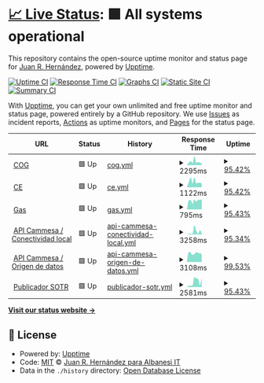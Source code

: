 # [📈 Live Status](https://italbanesi.github.io/uptime): <!--live status--> **🟩 All systems operational**

This repository contains the open-source uptime monitor and status page for [Juan R. Hernández](https://italbanesi.github.io/uptime), powered by [Upptime](https://github.com/upptime/upptime).

[![Uptime CI](https://github.com/italbanesi/uptime/workflows/Uptime%20CI/badge.svg)](https://github.com/italbanesi/uptime/actions?query=workflow%3A%22Uptime+CI%22)
[![Response Time CI](https://github.com/italbanesi/uptime/workflows/Response%20Time%20CI/badge.svg)](https://github.com/italbanesi/uptime/actions?query=workflow%3A%22Response+Time+CI%22)
[![Graphs CI](https://github.com/italbanesi/uptime/workflows/Graphs%20CI/badge.svg)](https://github.com/italbanesi/uptime/actions?query=workflow%3A%22Graphs+CI%22)
[![Static Site CI](https://github.com/italbanesi/uptime/workflows/Static%20Site%20CI/badge.svg)](https://github.com/italbanesi/uptime/actions?query=workflow%3A%22Static+Site+CI%22)
[![Summary CI](https://github.com/italbanesi/uptime/workflows/Summary%20CI/badge.svg)](https://github.com/italbanesi/uptime/actions?query=workflow%3A%22Summary+CI%22)

With [Upptime](https://upptime.js.org), you can get your own unlimited and free uptime monitor and status page, powered entirely by a GitHub repository. We use [Issues](https://github.com/italbanesi/uptime/issues) as incident reports, [Actions](https://github.com/italbanesi/uptime/actions) as uptime monitors, and [Pages](https://italbanesi.github.io/uptime) for the status page.

<!--start: status pages-->
<!-- This summary is generated by Upptime (https://github.com/upptime/upptime) -->
<!-- Do not edit this manually, your changes will be overwritten -->
<!-- prettier-ignore -->
| URL | Status | History | Response Time | Uptime |
| --- | ------ | ------- | ------------- | ------ |
| <img alt="" src="https://favicons.githubusercontent.com/app.albanesi.com.ar" height="13"> [COG](https://app.albanesi.com.ar/COG) | 🟩 Up | [cog.yml](https://github.com/ITAlbanesi/uptime/commits/HEAD/history/cog.yml) | <details><summary><img alt="Response time graph" src="./graphs/cog/response-time-week.png" height="20"> 2295ms</summary><br><a href="https://italbanesi.github.io/uptime/history/cog"><img alt="Response time 1913" src="https://img.shields.io/endpoint?url=https%3A%2F%2Fraw.githubusercontent.com%2FITAlbanesi%2Fuptime%2FHEAD%2Fapi%2Fcog%2Fresponse-time.json"></a><br><a href="https://italbanesi.github.io/uptime/history/cog"><img alt="24-hour response time 1315" src="https://img.shields.io/endpoint?url=https%3A%2F%2Fraw.githubusercontent.com%2FITAlbanesi%2Fuptime%2FHEAD%2Fapi%2Fcog%2Fresponse-time-day.json"></a><br><a href="https://italbanesi.github.io/uptime/history/cog"><img alt="7-day response time 2295" src="https://img.shields.io/endpoint?url=https%3A%2F%2Fraw.githubusercontent.com%2FITAlbanesi%2Fuptime%2FHEAD%2Fapi%2Fcog%2Fresponse-time-week.json"></a><br><a href="https://italbanesi.github.io/uptime/history/cog"><img alt="30-day response time 1969" src="https://img.shields.io/endpoint?url=https%3A%2F%2Fraw.githubusercontent.com%2FITAlbanesi%2Fuptime%2FHEAD%2Fapi%2Fcog%2Fresponse-time-month.json"></a><br><a href="https://italbanesi.github.io/uptime/history/cog"><img alt="1-year response time 1913" src="https://img.shields.io/endpoint?url=https%3A%2F%2Fraw.githubusercontent.com%2FITAlbanesi%2Fuptime%2FHEAD%2Fapi%2Fcog%2Fresponse-time-year.json"></a></details> | <details><summary><a href="https://italbanesi.github.io/uptime/history/cog">95.42%</a></summary><a href="https://italbanesi.github.io/uptime/history/cog"><img alt="All-time uptime 98.67%" src="https://img.shields.io/endpoint?url=https%3A%2F%2Fraw.githubusercontent.com%2FITAlbanesi%2Fuptime%2FHEAD%2Fapi%2Fcog%2Fuptime.json"></a><br><a href="https://italbanesi.github.io/uptime/history/cog"><img alt="24-hour uptime 100.00%" src="https://img.shields.io/endpoint?url=https%3A%2F%2Fraw.githubusercontent.com%2FITAlbanesi%2Fuptime%2FHEAD%2Fapi%2Fcog%2Fuptime-day.json"></a><br><a href="https://italbanesi.github.io/uptime/history/cog"><img alt="7-day uptime 95.42%" src="https://img.shields.io/endpoint?url=https%3A%2F%2Fraw.githubusercontent.com%2FITAlbanesi%2Fuptime%2FHEAD%2Fapi%2Fcog%2Fuptime-week.json"></a><br><a href="https://italbanesi.github.io/uptime/history/cog"><img alt="30-day uptime 98.91%" src="https://img.shields.io/endpoint?url=https%3A%2F%2Fraw.githubusercontent.com%2FITAlbanesi%2Fuptime%2FHEAD%2Fapi%2Fcog%2Fuptime-month.json"></a><br><a href="https://italbanesi.github.io/uptime/history/cog"><img alt="1-year uptime 98.67%" src="https://img.shields.io/endpoint?url=https%3A%2F%2Fraw.githubusercontent.com%2FITAlbanesi%2Fuptime%2FHEAD%2Fapi%2Fcog%2Fuptime-year.json"></a></details>
| <img alt="" src="https://favicons.githubusercontent.com/app.albanesi.com.ar" height="13"> [CE](https://app.albanesi.com.ar/CE) | 🟩 Up | [ce.yml](https://github.com/ITAlbanesi/uptime/commits/HEAD/history/ce.yml) | <details><summary><img alt="Response time graph" src="./graphs/ce/response-time-week.png" height="20"> 1122ms</summary><br><a href="https://italbanesi.github.io/uptime/history/ce"><img alt="Response time 1059" src="https://img.shields.io/endpoint?url=https%3A%2F%2Fraw.githubusercontent.com%2FITAlbanesi%2Fuptime%2FHEAD%2Fapi%2Fce%2Fresponse-time.json"></a><br><a href="https://italbanesi.github.io/uptime/history/ce"><img alt="24-hour response time 751" src="https://img.shields.io/endpoint?url=https%3A%2F%2Fraw.githubusercontent.com%2FITAlbanesi%2Fuptime%2FHEAD%2Fapi%2Fce%2Fresponse-time-day.json"></a><br><a href="https://italbanesi.github.io/uptime/history/ce"><img alt="7-day response time 1122" src="https://img.shields.io/endpoint?url=https%3A%2F%2Fraw.githubusercontent.com%2FITAlbanesi%2Fuptime%2FHEAD%2Fapi%2Fce%2Fresponse-time-week.json"></a><br><a href="https://italbanesi.github.io/uptime/history/ce"><img alt="30-day response time 1149" src="https://img.shields.io/endpoint?url=https%3A%2F%2Fraw.githubusercontent.com%2FITAlbanesi%2Fuptime%2FHEAD%2Fapi%2Fce%2Fresponse-time-month.json"></a><br><a href="https://italbanesi.github.io/uptime/history/ce"><img alt="1-year response time 1059" src="https://img.shields.io/endpoint?url=https%3A%2F%2Fraw.githubusercontent.com%2FITAlbanesi%2Fuptime%2FHEAD%2Fapi%2Fce%2Fresponse-time-year.json"></a></details> | <details><summary><a href="https://italbanesi.github.io/uptime/history/ce">95.42%</a></summary><a href="https://italbanesi.github.io/uptime/history/ce"><img alt="All-time uptime 99.75%" src="https://img.shields.io/endpoint?url=https%3A%2F%2Fraw.githubusercontent.com%2FITAlbanesi%2Fuptime%2FHEAD%2Fapi%2Fce%2Fuptime.json"></a><br><a href="https://italbanesi.github.io/uptime/history/ce"><img alt="24-hour uptime 100.00%" src="https://img.shields.io/endpoint?url=https%3A%2F%2Fraw.githubusercontent.com%2FITAlbanesi%2Fuptime%2FHEAD%2Fapi%2Fce%2Fuptime-day.json"></a><br><a href="https://italbanesi.github.io/uptime/history/ce"><img alt="7-day uptime 95.42%" src="https://img.shields.io/endpoint?url=https%3A%2F%2Fraw.githubusercontent.com%2FITAlbanesi%2Fuptime%2FHEAD%2Fapi%2Fce%2Fuptime-week.json"></a><br><a href="https://italbanesi.github.io/uptime/history/ce"><img alt="30-day uptime 98.95%" src="https://img.shields.io/endpoint?url=https%3A%2F%2Fraw.githubusercontent.com%2FITAlbanesi%2Fuptime%2FHEAD%2Fapi%2Fce%2Fuptime-month.json"></a><br><a href="https://italbanesi.github.io/uptime/history/ce"><img alt="1-year uptime 99.75%" src="https://img.shields.io/endpoint?url=https%3A%2F%2Fraw.githubusercontent.com%2FITAlbanesi%2Fuptime%2FHEAD%2Fapi%2Fce%2Fuptime-year.json"></a></details>
| <img alt="" src="https://favicons.githubusercontent.com/app.albanesi.com.ar" height="13"> [Gas](https://app.albanesi.com.ar/Gas/assets/img/backgrounds/1.jpg) | 🟩 Up | [gas.yml](https://github.com/ITAlbanesi/uptime/commits/HEAD/history/gas.yml) | <details><summary><img alt="Response time graph" src="./graphs/gas/response-time-week.png" height="20"> 795ms</summary><br><a href="https://italbanesi.github.io/uptime/history/gas"><img alt="Response time 770" src="https://img.shields.io/endpoint?url=https%3A%2F%2Fraw.githubusercontent.com%2FITAlbanesi%2Fuptime%2FHEAD%2Fapi%2Fgas%2Fresponse-time.json"></a><br><a href="https://italbanesi.github.io/uptime/history/gas"><img alt="24-hour response time 893" src="https://img.shields.io/endpoint?url=https%3A%2F%2Fraw.githubusercontent.com%2FITAlbanesi%2Fuptime%2FHEAD%2Fapi%2Fgas%2Fresponse-time-day.json"></a><br><a href="https://italbanesi.github.io/uptime/history/gas"><img alt="7-day response time 795" src="https://img.shields.io/endpoint?url=https%3A%2F%2Fraw.githubusercontent.com%2FITAlbanesi%2Fuptime%2FHEAD%2Fapi%2Fgas%2Fresponse-time-week.json"></a><br><a href="https://italbanesi.github.io/uptime/history/gas"><img alt="30-day response time 800" src="https://img.shields.io/endpoint?url=https%3A%2F%2Fraw.githubusercontent.com%2FITAlbanesi%2Fuptime%2FHEAD%2Fapi%2Fgas%2Fresponse-time-month.json"></a><br><a href="https://italbanesi.github.io/uptime/history/gas"><img alt="1-year response time 770" src="https://img.shields.io/endpoint?url=https%3A%2F%2Fraw.githubusercontent.com%2FITAlbanesi%2Fuptime%2FHEAD%2Fapi%2Fgas%2Fresponse-time-year.json"></a></details> | <details><summary><a href="https://italbanesi.github.io/uptime/history/gas">95.43%</a></summary><a href="https://italbanesi.github.io/uptime/history/gas"><img alt="All-time uptime 99.89%" src="https://img.shields.io/endpoint?url=https%3A%2F%2Fraw.githubusercontent.com%2FITAlbanesi%2Fuptime%2FHEAD%2Fapi%2Fgas%2Fuptime.json"></a><br><a href="https://italbanesi.github.io/uptime/history/gas"><img alt="24-hour uptime 100.00%" src="https://img.shields.io/endpoint?url=https%3A%2F%2Fraw.githubusercontent.com%2FITAlbanesi%2Fuptime%2FHEAD%2Fapi%2Fgas%2Fuptime-day.json"></a><br><a href="https://italbanesi.github.io/uptime/history/gas"><img alt="7-day uptime 95.43%" src="https://img.shields.io/endpoint?url=https%3A%2F%2Fraw.githubusercontent.com%2FITAlbanesi%2Fuptime%2FHEAD%2Fapi%2Fgas%2Fuptime-week.json"></a><br><a href="https://italbanesi.github.io/uptime/history/gas"><img alt="30-day uptime 98.95%" src="https://img.shields.io/endpoint?url=https%3A%2F%2Fraw.githubusercontent.com%2FITAlbanesi%2Fuptime%2FHEAD%2Fapi%2Fgas%2Fuptime-month.json"></a><br><a href="https://italbanesi.github.io/uptime/history/gas"><img alt="1-year uptime 99.89%" src="https://img.shields.io/endpoint?url=https%3A%2F%2Fraw.githubusercontent.com%2FITAlbanesi%2Fuptime%2FHEAD%2Fapi%2Fgas%2Fuptime-year.json"></a></details>
| <img alt="" src="https://favicons.githubusercontent.com/cogpub.albanesi.com.ar" height="13"> [API Cammesa / Conectividad local](http://cogpub.albanesi.com.ar:8080/PUBAPI/API/ws.asmx/ExecuteTask?ID=F9AC1E99-6961-48FD-960D-2D098FA1FD57&Desde=2021-07-01T00:00:00&Hasta=2022-06-01T00:00:00) | 🟩 Up | [api-cammesa-conectividad-local.yml](https://github.com/ITAlbanesi/uptime/commits/HEAD/history/api-cammesa-conectividad-local.yml) | <details><summary><img alt="Response time graph" src="./graphs/api-cammesa-conectividad-local/response-time-week.png" height="20"> 3258ms</summary><br><a href="https://italbanesi.github.io/uptime/history/api-cammesa-conectividad-local"><img alt="Response time 1522" src="https://img.shields.io/endpoint?url=https%3A%2F%2Fraw.githubusercontent.com%2FITAlbanesi%2Fuptime%2FHEAD%2Fapi%2Fapi-cammesa-conectividad-local%2Fresponse-time.json"></a><br><a href="https://italbanesi.github.io/uptime/history/api-cammesa-conectividad-local"><img alt="24-hour response time 2087" src="https://img.shields.io/endpoint?url=https%3A%2F%2Fraw.githubusercontent.com%2FITAlbanesi%2Fuptime%2FHEAD%2Fapi%2Fapi-cammesa-conectividad-local%2Fresponse-time-day.json"></a><br><a href="https://italbanesi.github.io/uptime/history/api-cammesa-conectividad-local"><img alt="7-day response time 3258" src="https://img.shields.io/endpoint?url=https%3A%2F%2Fraw.githubusercontent.com%2FITAlbanesi%2Fuptime%2FHEAD%2Fapi%2Fapi-cammesa-conectividad-local%2Fresponse-time-week.json"></a><br><a href="https://italbanesi.github.io/uptime/history/api-cammesa-conectividad-local"><img alt="30-day response time 3310" src="https://img.shields.io/endpoint?url=https%3A%2F%2Fraw.githubusercontent.com%2FITAlbanesi%2Fuptime%2FHEAD%2Fapi%2Fapi-cammesa-conectividad-local%2Fresponse-time-month.json"></a><br><a href="https://italbanesi.github.io/uptime/history/api-cammesa-conectividad-local"><img alt="1-year response time 1522" src="https://img.shields.io/endpoint?url=https%3A%2F%2Fraw.githubusercontent.com%2FITAlbanesi%2Fuptime%2FHEAD%2Fapi%2Fapi-cammesa-conectividad-local%2Fresponse-time-year.json"></a></details> | <details><summary><a href="https://italbanesi.github.io/uptime/history/api-cammesa-conectividad-local">95.34%</a></summary><a href="https://italbanesi.github.io/uptime/history/api-cammesa-conectividad-local"><img alt="All-time uptime 97.23%" src="https://img.shields.io/endpoint?url=https%3A%2F%2Fraw.githubusercontent.com%2FITAlbanesi%2Fuptime%2FHEAD%2Fapi%2Fapi-cammesa-conectividad-local%2Fuptime.json"></a><br><a href="https://italbanesi.github.io/uptime/history/api-cammesa-conectividad-local"><img alt="24-hour uptime 99.39%" src="https://img.shields.io/endpoint?url=https%3A%2F%2Fraw.githubusercontent.com%2FITAlbanesi%2Fuptime%2FHEAD%2Fapi%2Fapi-cammesa-conectividad-local%2Fuptime-day.json"></a><br><a href="https://italbanesi.github.io/uptime/history/api-cammesa-conectividad-local"><img alt="7-day uptime 95.34%" src="https://img.shields.io/endpoint?url=https%3A%2F%2Fraw.githubusercontent.com%2FITAlbanesi%2Fuptime%2FHEAD%2Fapi%2Fapi-cammesa-conectividad-local%2Fuptime-week.json"></a><br><a href="https://italbanesi.github.io/uptime/history/api-cammesa-conectividad-local"><img alt="30-day uptime 98.49%" src="https://img.shields.io/endpoint?url=https%3A%2F%2Fraw.githubusercontent.com%2FITAlbanesi%2Fuptime%2FHEAD%2Fapi%2Fapi-cammesa-conectividad-local%2Fuptime-month.json"></a><br><a href="https://italbanesi.github.io/uptime/history/api-cammesa-conectividad-local"><img alt="1-year uptime 97.23%" src="https://img.shields.io/endpoint?url=https%3A%2F%2Fraw.githubusercontent.com%2FITAlbanesi%2Fuptime%2FHEAD%2Fapi%2Fapi-cammesa-conectividad-local%2Fuptime-year.json"></a></details>
| <img alt="" src="https://favicons.githubusercontent.com/api.cammesa.com" height="13"> [API Cammesa / Origen de datos](https://api.cammesa.com/pub-svc/public/findDocumentosByNemoRango?fechadesde=2021-07-01T00:00:00&fechahasta=2021-07-01T00:00:00&nemo=PROGRAMACION_DIARIA) | 🟩 Up | [api-cammesa-origen-de-datos.yml](https://github.com/ITAlbanesi/uptime/commits/HEAD/history/api-cammesa-origen-de-datos.yml) | <details><summary><img alt="Response time graph" src="./graphs/api-cammesa-origen-de-datos/response-time-week.png" height="20"> 3108ms</summary><br><a href="https://italbanesi.github.io/uptime/history/api-cammesa-origen-de-datos"><img alt="Response time 935" src="https://img.shields.io/endpoint?url=https%3A%2F%2Fraw.githubusercontent.com%2FITAlbanesi%2Fuptime%2FHEAD%2Fapi%2Fapi-cammesa-origen-de-datos%2Fresponse-time.json"></a><br><a href="https://italbanesi.github.io/uptime/history/api-cammesa-origen-de-datos"><img alt="24-hour response time 11997" src="https://img.shields.io/endpoint?url=https%3A%2F%2Fraw.githubusercontent.com%2FITAlbanesi%2Fuptime%2FHEAD%2Fapi%2Fapi-cammesa-origen-de-datos%2Fresponse-time-day.json"></a><br><a href="https://italbanesi.github.io/uptime/history/api-cammesa-origen-de-datos"><img alt="7-day response time 3108" src="https://img.shields.io/endpoint?url=https%3A%2F%2Fraw.githubusercontent.com%2FITAlbanesi%2Fuptime%2FHEAD%2Fapi%2Fapi-cammesa-origen-de-datos%2Fresponse-time-week.json"></a><br><a href="https://italbanesi.github.io/uptime/history/api-cammesa-origen-de-datos"><img alt="30-day response time 1436" src="https://img.shields.io/endpoint?url=https%3A%2F%2Fraw.githubusercontent.com%2FITAlbanesi%2Fuptime%2FHEAD%2Fapi%2Fapi-cammesa-origen-de-datos%2Fresponse-time-month.json"></a><br><a href="https://italbanesi.github.io/uptime/history/api-cammesa-origen-de-datos"><img alt="1-year response time 935" src="https://img.shields.io/endpoint?url=https%3A%2F%2Fraw.githubusercontent.com%2FITAlbanesi%2Fuptime%2FHEAD%2Fapi%2Fapi-cammesa-origen-de-datos%2Fresponse-time-year.json"></a></details> | <details><summary><a href="https://italbanesi.github.io/uptime/history/api-cammesa-origen-de-datos">99.53%</a></summary><a href="https://italbanesi.github.io/uptime/history/api-cammesa-origen-de-datos"><img alt="All-time uptime 99.67%" src="https://img.shields.io/endpoint?url=https%3A%2F%2Fraw.githubusercontent.com%2FITAlbanesi%2Fuptime%2FHEAD%2Fapi%2Fapi-cammesa-origen-de-datos%2Fuptime.json"></a><br><a href="https://italbanesi.github.io/uptime/history/api-cammesa-origen-de-datos"><img alt="24-hour uptime 99.43%" src="https://img.shields.io/endpoint?url=https%3A%2F%2Fraw.githubusercontent.com%2FITAlbanesi%2Fuptime%2FHEAD%2Fapi%2Fapi-cammesa-origen-de-datos%2Fuptime-day.json"></a><br><a href="https://italbanesi.github.io/uptime/history/api-cammesa-origen-de-datos"><img alt="7-day uptime 99.53%" src="https://img.shields.io/endpoint?url=https%3A%2F%2Fraw.githubusercontent.com%2FITAlbanesi%2Fuptime%2FHEAD%2Fapi%2Fapi-cammesa-origen-de-datos%2Fuptime-week.json"></a><br><a href="https://italbanesi.github.io/uptime/history/api-cammesa-origen-de-datos"><img alt="30-day uptime 99.10%" src="https://img.shields.io/endpoint?url=https%3A%2F%2Fraw.githubusercontent.com%2FITAlbanesi%2Fuptime%2FHEAD%2Fapi%2Fapi-cammesa-origen-de-datos%2Fuptime-month.json"></a><br><a href="https://italbanesi.github.io/uptime/history/api-cammesa-origen-de-datos"><img alt="1-year uptime 99.67%" src="https://img.shields.io/endpoint?url=https%3A%2F%2Fraw.githubusercontent.com%2FITAlbanesi%2Fuptime%2FHEAD%2Fapi%2Fapi-cammesa-origen-de-datos%2Fuptime-year.json"></a></details>
| <img alt="" src="https://favicons.githubusercontent.com/sotr.albanesi.com.ar" height="13"> [Publicador SOTR](http://sotr.albanesi.com.ar/Desktop/DesktopLogin.aspx) | 🟩 Up | [publicador-sotr.yml](https://github.com/ITAlbanesi/uptime/commits/HEAD/history/publicador-sotr.yml) | <details><summary><img alt="Response time graph" src="./graphs/publicador-sotr/response-time-week.png" height="20"> 2581ms</summary><br><a href="https://italbanesi.github.io/uptime/history/publicador-sotr"><img alt="Response time 741" src="https://img.shields.io/endpoint?url=https%3A%2F%2Fraw.githubusercontent.com%2FITAlbanesi%2Fuptime%2FHEAD%2Fapi%2Fpublicador-sotr%2Fresponse-time.json"></a><br><a href="https://italbanesi.github.io/uptime/history/publicador-sotr"><img alt="24-hour response time 4402" src="https://img.shields.io/endpoint?url=https%3A%2F%2Fraw.githubusercontent.com%2FITAlbanesi%2Fuptime%2FHEAD%2Fapi%2Fpublicador-sotr%2Fresponse-time-day.json"></a><br><a href="https://italbanesi.github.io/uptime/history/publicador-sotr"><img alt="7-day response time 2581" src="https://img.shields.io/endpoint?url=https%3A%2F%2Fraw.githubusercontent.com%2FITAlbanesi%2Fuptime%2FHEAD%2Fapi%2Fpublicador-sotr%2Fresponse-time-week.json"></a><br><a href="https://italbanesi.github.io/uptime/history/publicador-sotr"><img alt="30-day response time 1116" src="https://img.shields.io/endpoint?url=https%3A%2F%2Fraw.githubusercontent.com%2FITAlbanesi%2Fuptime%2FHEAD%2Fapi%2Fpublicador-sotr%2Fresponse-time-month.json"></a><br><a href="https://italbanesi.github.io/uptime/history/publicador-sotr"><img alt="1-year response time 741" src="https://img.shields.io/endpoint?url=https%3A%2F%2Fraw.githubusercontent.com%2FITAlbanesi%2Fuptime%2FHEAD%2Fapi%2Fpublicador-sotr%2Fresponse-time-year.json"></a></details> | <details><summary><a href="https://italbanesi.github.io/uptime/history/publicador-sotr">95.43%</a></summary><a href="https://italbanesi.github.io/uptime/history/publicador-sotr"><img alt="All-time uptime 98.25%" src="https://img.shields.io/endpoint?url=https%3A%2F%2Fraw.githubusercontent.com%2FITAlbanesi%2Fuptime%2FHEAD%2Fapi%2Fpublicador-sotr%2Fuptime.json"></a><br><a href="https://italbanesi.github.io/uptime/history/publicador-sotr"><img alt="24-hour uptime 100.00%" src="https://img.shields.io/endpoint?url=https%3A%2F%2Fraw.githubusercontent.com%2FITAlbanesi%2Fuptime%2FHEAD%2Fapi%2Fpublicador-sotr%2Fuptime-day.json"></a><br><a href="https://italbanesi.github.io/uptime/history/publicador-sotr"><img alt="7-day uptime 95.43%" src="https://img.shields.io/endpoint?url=https%3A%2F%2Fraw.githubusercontent.com%2FITAlbanesi%2Fuptime%2FHEAD%2Fapi%2Fpublicador-sotr%2Fuptime-week.json"></a><br><a href="https://italbanesi.github.io/uptime/history/publicador-sotr"><img alt="30-day uptime 98.95%" src="https://img.shields.io/endpoint?url=https%3A%2F%2Fraw.githubusercontent.com%2FITAlbanesi%2Fuptime%2FHEAD%2Fapi%2Fpublicador-sotr%2Fuptime-month.json"></a><br><a href="https://italbanesi.github.io/uptime/history/publicador-sotr"><img alt="1-year uptime 98.25%" src="https://img.shields.io/endpoint?url=https%3A%2F%2Fraw.githubusercontent.com%2FITAlbanesi%2Fuptime%2FHEAD%2Fapi%2Fpublicador-sotr%2Fuptime-year.json"></a></details>

<!--end: status pages-->

[**Visit our status website →**](https://italbanesi.github.io/uptime)

## 📄 License

- Powered by: [Upptime](https://github.com/upptime/upptime)
- Code: [MIT](./LICENSE) © [Juan R. Hernández para Albanesi IT](https://italbanesi.github.io/uptime)
- Data in the `./history` directory: [Open Database License](https://opendatacommons.org/licenses/odbl/1-0/)
